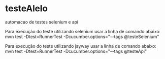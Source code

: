 # testeAlelo
automacao de testes selenium e api

Para execução do teste utilizando selenium usar a linha de comando abaixo:
mvn test -Dtest=RunnerTest -Dcucumber.options="--tags @testeSelenium"

Para execução do teste utilizando jayway usar a linha de comando abaixo:
mvn test -Dtest=RunnerTest -Dcucumber.options="--tags @testeApi"

